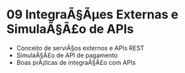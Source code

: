 ﻿# 09 IntegraÃ§Ãµes Externas e SimulaÃ§Ã£o de APIs

- Conceito de serviÃ§os externos e APIs REST
- SimulaÃ§Ã£o de API de pagamento
- Boas prÃ¡ticas de integraÃ§Ã£o com APIs
